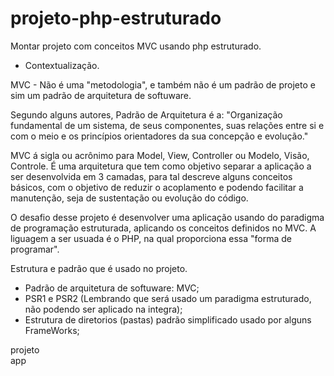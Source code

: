 # projeto-php-estruturado
Montar projeto com conceitos MVC usando php estruturado.

- Contextualização.

MVC - Não é uma "metodologia", e também não é um padrão de projeto e sim um padrão de arquitetura de softuware.

Segundo alguns autores, Padrão de Arquitetura é a: "Organização fundamental de um sistema, de seus componentes, suas relações entre si e com o meio e os princípios orientadores da sua concepção e evolução."

MVC á sigla ou acrônimo para Model, View, Controller ou Modelo, Visão, Controle. É uma arquitetura que tem como objetivo separar a aplicação a ser desenvolvida em 3 camadas, para tal descreve alguns conceitos básicos, com o objetivo de reduzir o acoplamento e podendo facilitar a manutenção, seja de sustentação ou evolução do código.

O desafio desse projeto é desenvolver uma aplicação usando do paradigma de programação estruturada, aplicando os conceitos definidos no MVC. A liguagem a ser usuada é o PHP, na qual proporciona essa "forma de programar".

Estrutura e padrão que é usado no projeto.
- Padrão de arquitetura de softuware: MVC;
- PSR1 e PSR2 (Lembrando que será usado um paradigma estruturado, não podendo ser aplicado na integra);
- Estrutura de diretorios (pastas) padrão simplificado usado por alguns FrameWorks;

projeto\
    app
